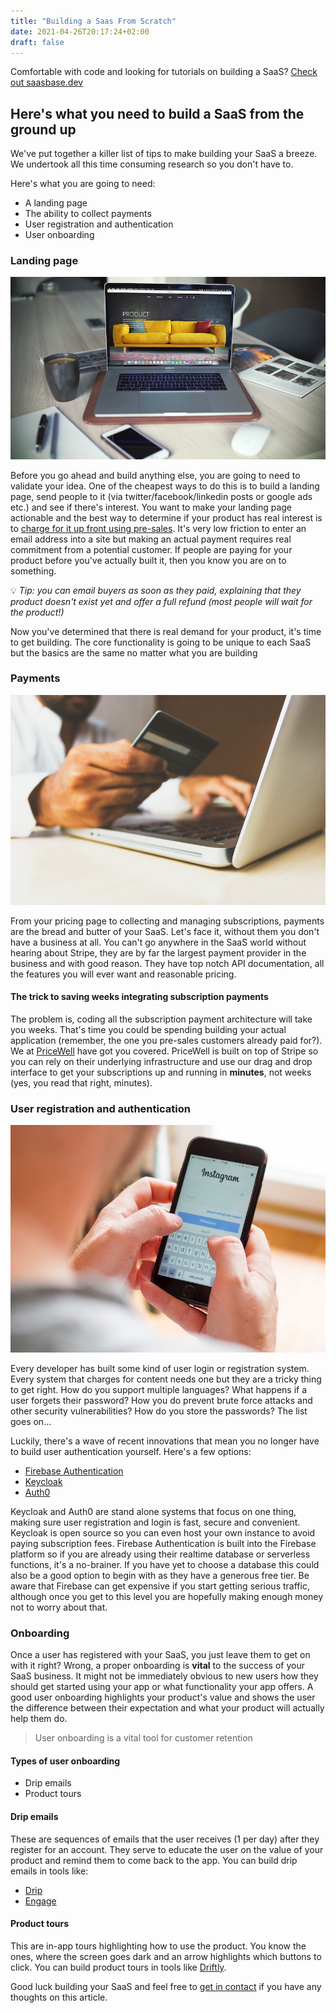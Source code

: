 ```yaml
---
title: "Building a Saas From Scratch"
date: 2021-04-26T20:17:24+02:00
draft: false
---
```


Comfortable with code and looking for tutorials on building a SaaS? [Check out saasbase.dev](https://saasbase.dev)

## Here's what you need to build a SaaS from the ground up

We've put together a killer list of tips to make building your SaaS a breeze. We undertook all this time consuming research so you don't have to.

Here's what you are going to need:

- A landing page
- The ability to collect payments
- User registration and authentication
- User onboarding

### Landing page

![an open laptop displaying a product landing page. coffee cup and writing tools nearby](/img/laptop-landing-page.jpg)

Before you go ahead and build anything else, you are going to need to validate your idea. One of the cheapest ways to do this is to build a landing page, send people to it (via twitter/facebook/linkedin posts or google ads etc.) and see if there's interest. You want to make your landing page actionable and the best way to determine if your product has real interest is to [charge for it up front using pre-sales](https://saasbase.dev/guides/pre-sales/collect-pre-sales-revenue-from-early-adopters-using-the-stripe-api). It's very low friction to enter an email address into a site but making an actual payment requires real commitment from a potential customer. If people are paying for your product before you've actually built it, then you know you are on to something.

💡 *Tip: you can email buyers as soon as they paid, explaining that they product doesn't exist yet and offer a full refund (most people will wait for the product!)*

Now you've determined that there is real demand for your product, it's time to get building. The core functionality is going to be unique to each SaaS but the basics are the same no matter what you are building

### Payments

![hand holding a credit card near a laptop](/img/entering-credit-card.jpg)

From your pricing page to collecting and managing subscriptions, payments are the bread and butter of your SaaS. Let's face it, without them you don't have a business at all. You can't go anywhere in the SaaS world without hearing about Stripe, they are by far the largest payment provider in the business and with good reason. They have top notch API documentation, all the features you will ever want and reasonable pricing. 

#### The trick to saving weeks integrating subscription payments

The problem is, coding all the subscription payment architecture will take you weeks. That's time you could be spending building your actual application (remember, the one you pre-sales customers already paid for?). We at [PriceWell](https://www.pricewell.io) have got you covered. PriceWell is built on top of Stripe so you can rely on their underlying infrastructure and use our drag and drop interface to get your subscriptions up and running in **minutes**, not weeks (yes, you read that right, minutes).

### User registration and authentication

![person holding an iphone with thumbs poised to enter password](/img/login-to-instagram.jpg)

Every developer has built some kind of user login or registration system. Every system that charges for content needs one but they are a tricky thing to get right. How do you support multiple languages? What happens if a user forgets their password? How you do prevent brute force attacks and other security vulnerabilities? How do you store the passwords? The list goes on...

Luckily, there's a wave of recent innovations that mean you no longer have to build user authentication yourself. Here's a few options:

- [Firebase Authentication](https://firebase.google.com/docs/auth/)
- [Keycloak](https://www.keycloak.org/)
- [Auth0](https://auth0.com)

Keycloak and Auth0 are stand alone systems that focus on one thing, making sure user registration and login is fast, secure and convenient. Keycloak is open source so you can even host your own instance to avoid paying subscription fees. Firebase Authentication is built into the Firebase platform so if you are already using their realtime database or serverless functions, it's a no-brainer. If you have yet to choose a database this could also be a good option to begin with as they have a generous free tier. Be aware that Firebase can get expensive if you start getting serious traffic, although once you get to this level you are hopefully making enough money not to worry about that.

### Onboarding

Once a user has registered with your SaaS, you just leave them to get on with it right? Wrong, a proper onboarding is **vital** to the success of your SaaS business. It might not be immediately obvious to new users how they should get started using your app or what functionality your app offers. A good user onboarding highlights your product's value and shows the user the difference between their expectation and what your product will actually help them do.

> User onboarding is a vital tool for customer retention

#### Types of user onboarding

- Drip emails
- Product tours

#### Drip emails

These are sequences of emails that the user receives (1 per day) after they register for an account. They serve to educate the user on the value of your product and remind them to come back to the app. You can build drip emails in tools like:
- [Drip](https://drip.com?utm_source=pricewell)
- [Engage](https://engage.so?utm_source=pricewell)

#### Product tours

This are in-app tours highlighting how to use the product. You know the ones, where the screen goes dark and an arrow highlights which buttons to click. You can build product tours in tools like [Driftly](https://driftly.app/?utm_source=pricewell).

Good luck building your SaaS and feel free to <a href="javascript:$crisp.push(['do', 'chat:open']);"
                        class="text-blue-600 underline">get in contact</a> if you have any thoughts on this article.
